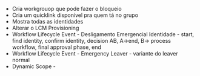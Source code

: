 * Cria workgrouop que pode fazer o bloqueio
* Cria um quicklink disponível pra quem tá no grupo
* Mostra todas as identidades
* Alterar o LCM Provisioning
* Workflow Lifecycle Event - Desligamento Emergencial Identidade - start, find identity, confirm identity, decision AB, A->end, B-> process workflow, final approval phase, end
* Workflow Lifecycle Event - Emergency Leaver - variante do leaver normal
* Dynamic Scope - 
